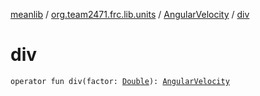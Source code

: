 [meanlib](../../index.md) / [org.team2471.frc.lib.units](../index.md) / [AngularVelocity](index.md) / [div](./div.md)

# div

`operator fun div(factor: `[`Double`](https://kotlinlang.org/api/latest/jvm/stdlib/kotlin/-double/index.html)`): `[`AngularVelocity`](index.md)